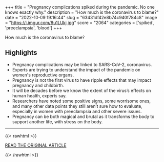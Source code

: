 +++
title = "Pregnancy complications spiked during the pandemic. No one knows exactly why."
description = "How much is the coronavirus to blame?"
date = "2022-10-09 19:16:44"
slug = "63431df42e8b74c940f784c8"
image = "https://i.imgur.com/8u1LUkj.jpg"
score = "2064"
categories = ['spiked', 'preeclampsia', 'blood']
+++

How much is the coronavirus to blame?

## Highlights

- Pregnancy complications may be linked to SARS-CoV-2, coronavirus.
- Experts are trying to understand the impact of the pandemic on women's reproductive organs.
- Pregnancy is not the first virus to have ripple effects that may impact pregnancy and childbirth.
- It will be decades before we know the extent of the virus’s effects on human health, experts say.
- Researchers have noted some positive signs, some worrisome ones, and many other data points they still aren’t sure how to evaluate, especially in women with preeclampsia and other severe issues.
- Pregnancy can be both magical and brutal as it transforms the body to support another life, with stress on the body.

---

{{< rawhtml >}}
  <p class="article-category">
    <a target="_blank" href="https://www.washingtonpost.com/health/2022/10/08/covid-pregnancy-preeclampsia-stillbirths/">READ THE ORIGINAL ARTICLE</a>
  </p>
{{< /rawhtml >}}
